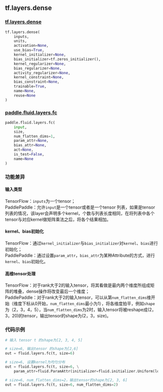 
## tf.layers.dense

### [tf.layers.dense](https://www.tensorflow.org/api_docs/python/tf/layers/dense)
``` python
tf.layers.dense(
    inputs,
    units,
    activation=None,
    use_bias=True,
    kernel_initializer=None,
    bias_initializer=tf.zeros_initializer(),
    kernel_regularizer=None,
    bias_regularizer=None,
    activity_regularizer=None,
    kernel_constraint=None,
    bias_constraint=None,
    trainable=True,
    name=None,
    reuse=None
)
```

### [paddle.fluid.layers.fc](http://paddlepaddle.org/documentation/docs/zh/1.4/api_cn/layers_cn.html#fc)
``` python
paddle.fluid.layers.fc(
    input, 
    size, 
    num_flatten_dims=1, 
    param_attr=None, 
    bias_attr=None, 
    act=None, 
    is_test=False, 
    name=None
)

```

### 功能差异
#### 输入类型
TensorFlow：`inputs`为一个tensor；  
PaddlePaddle：允许`input`是一个tensor或者是一个tensor 列表，如果是tensor列表的情况，该layer会声明多个kernel，个数与列表长度相同，在将列表中各个tensor与对应kernel做矩阵乘法之后，将各个结果相加。

#### kernel、bias初始化
TensorFlow：通过`kernel_initializer`与`bias_initializer`对`kernel`、`bias`进行初始化；  
PaddlePaddle：通过设置`param_attr`，`bias_attr`为某种Attribute的方式，进行`kernel`、`bias`初始化。

#### 高维tensor处理
TensorFlow：对于rank大于2的输入tensor，将其看做是最内两个维度所组成矩阵的堆叠，dense操作将改变最后一个维度；  
PaddlePaddle：对于rank大于2的输入tensor，可以从第`num_flatten_dims`维开始（维度下标从0开始，`num_flatten_dims`最小为1），将各维度拍平，例如`shape`为（2，3，4，5），当`num_flatten_dims`为2时，输入tensor将被reshape成(2，3，20)的tensor，输出tensor的shape为(2，3，size)。

### 代码示例
```python
# 输入 tensor t 的shape为[2, 3, 4, 5]

# size=6, 输出tensor 的shape为[2,6] 
out = fluid.layers.fc(t, size=6)

# size=6, 设置kernel为均匀分布
out = fluid.layers.fc(t, size=6, \
    param_attr=fluid.ParamAttr(initializer=fluid.initializer.Uniform(low=-0.5, high=0.5)))

# size=6, num_flatten_dims=2，输出tensor的shape为[2, 3, 6]
out = fluid.layers.fc(t, size=6, num_flatten_dims=2)

```
